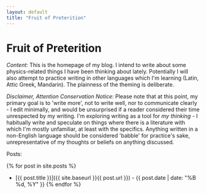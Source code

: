 ```yaml
---
layout: default
title: "Fruit of Preterition"
---
```


# Fruit of Preterition
*Content*: This is the homepage of my blog.  I intend to write about some physics-related things I have been thinking about lately.  Potentially I will also attempt to practice writing in other languages which I'm learning (Latin, Attic Greek, Mandarin).  The plainness of the theming is deliberate.

*Disclaimer, Attention Conservation Notice*: Please note that at this point, my primary goal is to 'write more', not to write well, nor to communicate clearly - I edit minimally, and would be unsurprised if a reader considered their time unrespected by my writing.  I'm exploring writing as a tool for _my thinking_ - I habitually write and speculate on things where there is a literature with which I'm mostly unfamiliar, at least with the specifics.  Anything written in a non-English language should be considered 'babble' for practice's sake, unrepresentative of my thoughts or beliefs on anything discussed.

Posts:

{% for post in site.posts %}
- [{{ post.title }}]({{ site.baseurl }}{{ post.url }}) - {{ post.date | date: "%B %d, %Y" }}
{% endfor %}

